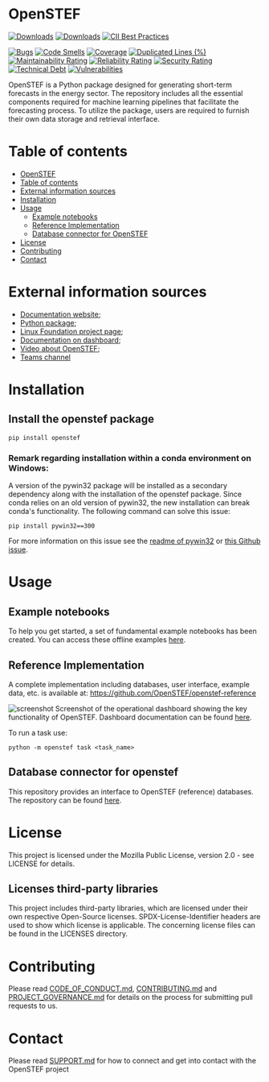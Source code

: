 <!--
SPDX-FileCopyrightText: 2017-2023 Contributors to the OpenSTEF project <korte.termijn.prognoses@alliander.com>

SPDX-License-Identifier: MPL-2.0
-->

# OpenSTEF
<!-- Badges -->
[![Downloads](https://static.pepy.tech/badge/openstef)](https://pepy.tech/project/openstef)
[![Downloads](https://static.pepy.tech/badge/openstef/month)](https://pepy.tech/project/openstef)
[![CII Best Practices](https://bestpractices.coreinfrastructure.org/projects/5585/badge)](https://bestpractices.coreinfrastructure.org/projects/5585)
<!-- SonarCloud badges -->
[![Bugs](https://sonarcloud.io/api/project_badges/measure?project=OpenSTEF_openstef&metric=bugs)](https://sonarcloud.io/dashboard?id=OpenSTEF_openstef)
[![Code Smells](https://sonarcloud.io/api/project_badges/measure?project=OpenSTEF_openstef&metric=code_smells)](https://sonarcloud.io/dashboard?id=OpenSTEF_openstef)
[![Coverage](https://sonarcloud.io/api/project_badges/measure?project=OpenSTEF_openstef&metric=coverage)](https://sonarcloud.io/dashboard?id=OpenSTEF_openstef)
[![Duplicated Lines (%)](https://sonarcloud.io/api/project_badges/measure?project=OpenSTEF_openstef&metric=duplicated_lines_density)](https://sonarcloud.io/dashboard?id=OpenSTEF_openstef)
[![Maintainability Rating](https://sonarcloud.io/api/project_badges/measure?project=OpenSTEF_openstef&metric=sqale_rating)](https://sonarcloud.io/dashboard?id=OpenSTEF_openstef)
[![Reliability Rating](https://sonarcloud.io/api/project_badges/measure?project=OpenSTEF_openstef&metric=reliability_rating)](https://sonarcloud.io/dashboard?id=OpenSTEF_openstef)
[![Security Rating](https://sonarcloud.io/api/project_badges/measure?project=OpenSTEF_openstef&metric=security_rating)](https://sonarcloud.io/dashboard?id=OpenSTEF_openstef)
[![Technical Debt](https://sonarcloud.io/api/project_badges/measure?project=OpenSTEF_openstef&metric=sqale_index)](https://sonarcloud.io/dashboard?id=OpenSTEF_openstef)
[![Vulnerabilities](https://sonarcloud.io/api/project_badges/measure?project=OpenSTEF_openstef&metric=vulnerabilities)](https://sonarcloud.io/dashboard?id=OpenSTEF_openstef)

OpenSTEF is a Python package designed for generating short-term forecasts in the energy sector. The repository includes all the essential components required for machine learning pipelines that facilitate the forecasting process. To utilize the package, users are required to furnish their own data storage and retrieval interface.

# Table of contents
- [OpenSTEF](#openstef)
- [Table of contents](#table-of-contents)
- [External information sources](#external-information-sources)
- [Installation](#install)
- [Usage](#usage)
    - [Example notebooks](#example-notebooks)
    - [Reference Implementation](#reference-implementation)
    - [Database connector for OpenSTEF](#database-connector-for-openstef)
- [License](license)
- [Contributing](#contributing)
- [Contact](#contact)

# External information sources
- [Documentation website](https://openstef.github.io/openstef/index.html);
- [Python package](https://pypi.org/project/openstef/);
- [Linux Foundation project page](https://www.lfenergy.org/projects/openstef/);
- [Documentation on dashboard](https://raw.githack.com/OpenSTEF/.github/main/profile/html/openstef_dashboard_doc.html);
- [Video about OpenSTEF](https://www.lfenergy.org/forecasting-to-create-a-more-resilient-optimized-grid/);
- [Teams channel](https://teams.microsoft.com/l/team/19%3ac08a513650524fc988afb296cd0358cc%40thread.tacv2/conversations?groupId=bfcb763a-3a97-4938-81d7-b14512aa537d&tenantId=697f104b-d7cb-48c8-ac9f-bd87105bafdc)

# Installation

## Install the openstef package

```shell
pip install openstef
```

### Remark regarding installation within a **conda environment on Windows**:

A version of the pywin32 package will be installed as a secondary dependency along with the installation of the openstef package. Since conda relies on an old version of pywin32, the new installation can break conda's functionality. The following command can solve this issue:
```shell
pip install pywin32==300
```
For more information on this issue see the [readme of pywin32](https://github.com/mhammond/pywin32#installing-via-pip) or [this Github issue](https://github.com/mhammond/pywin32/issues/1865#issue-1212752696).

# Usage

## Example notebooks
To help you get started, a set of fundamental example notebooks has been created. You can access these offline examples [here](https://github.com/OpenSTEF/openstef-offline-example).

## Reference Implementation
A complete implementation including databases, user interface, example data, etc. is available at: https://github.com/OpenSTEF/openstef-reference

![screenshot](https://user-images.githubusercontent.com/60883372/146760483-29af3ac7-62af-4f13-98c7-982a79c517d1.jpg)
Screenshot of the operational dashboard showing the key functionality of OpenSTEF.
Dashboard documentation can be found [here](https://raw.githack.com/OpenSTEF/.github/main/profile/html/openstef_dashboard_doc.html).

To run a task use:

```shell
python -m openstef task <task_name>
```

## Database connector for openstef
This repository provides an interface to OpenSTEF (reference) databases. The repository can be found [here](https://github.com/OpenSTEF/openstef-dbc).

# License
This project is licensed under the Mozilla Public License, version 2.0 - see LICENSE for details.

## Licenses third-party libraries
This project includes third-party libraries, which are licensed under their own respective Open-Source licenses. SPDX-License-Identifier headers are used to show which license is applicable. The concerning license files can be found in the LICENSES directory.

# Contributing
Please read [CODE_OF_CONDUCT.md](https://github.com/OpenSTEF/.github/blob/main/CODE_OF_CONDUCT.md), [CONTRIBUTING.md](https://github.com/OpenSTEF/.github/blob/main/CONTRIBUTING.md) and [PROJECT_GOVERNANCE.md](https://github.com/OpenSTEF/.github/blob/main/PROJECT_GOVERNANCE.md) for details on the process for submitting pull requests to us.

# Contact
Please read [SUPPORT.md](https://github.com/OpenSTEF/.github/blob/main/SUPPORT.md) for how to connect and get into contact with the OpenSTEF project

